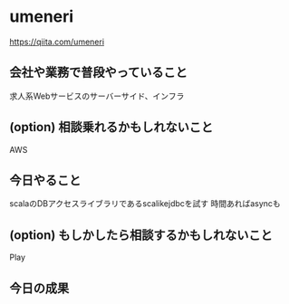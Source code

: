# umeneri
https://qiita.com/umeneri

## 会社や業務で普段やっていること
求人系Webサービスのサーバーサイド、インフラ

## (option) 相談乗れるかもしれないこと
AWS

## 今日やること
scalaのDBアクセスライブラリであるscalikejdbcを試す
時間あればasyncも

## (option) もしかしたら相談するかもしれないこと
Play

## 今日の成果

